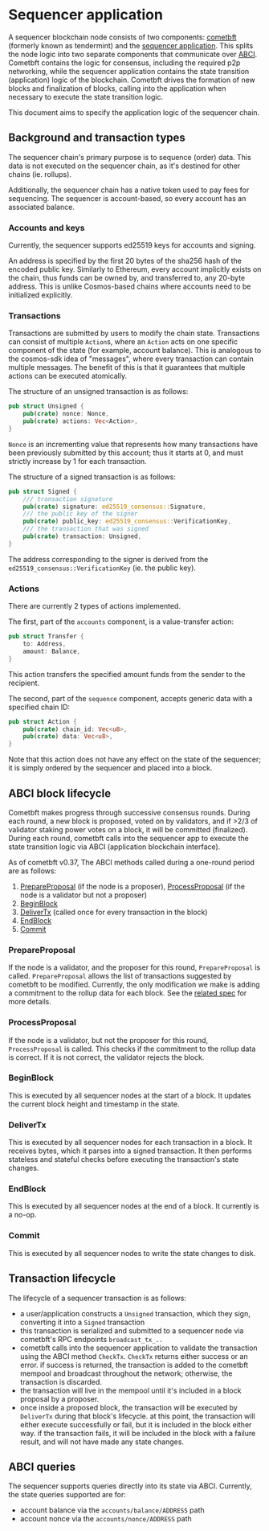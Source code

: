 # Sequencer application

A sequencer blockchain node consists of two components: [cometbft](https://github.com/cometbft/cometbft) (formerly known as tendermint) and the [sequencer application](https://github.com/astriaorg/astria/tree/main/crates/astria-sequencer). This splits the node logic into two separate components that communicate over [ABCI](https://docs.cometbft.com/v0.37/spec/abci/). Cometbft contains the logic for consensus, including the required p2p networking, while the sequencer application contains the state transition (application) logic of the blockchain. Cometbft drives the formation of new blocks and finalization of blocks, calling into the application when necessary to execute the state transition logic.

This document aims to specify the application logic of the sequencer chain.

## Background and transaction types

The sequencer chain's primary purpose is to sequence (order) data. This data is not executed on the sequencer chain, as it's destined for other chains (ie. rollups). 

Additionally, the sequencer chain has a native token used to pay fees for sequencing. The sequencer is account-based, so every account has an associated balance. 

### Accounts and keys

Currently, the sequencer supports ed25519 keys for accounts and signing. 

An address is specified by the first 20 bytes of the sha256 hash of the encoded public key. Similarly to Ethereum, every account implicitly exists on the chain, thus funds can be owned by, and transferred to, any 20-byte address. This is unlike Cosmos-based chains where accounts need to be initialized explicitly.

### Transactions

Transactions are submitted by users to modify the chain state. Transactions can consist of multiple `Action`s, where an `Action` acts on one specific component of the state (for example, account balance). This is analogous to the cosmos-sdk idea of "messages", where every transaction can contain multiple messages. The benefit of this is that it guarantees that multiple actions can be executed atomically.

The structure of an unsigned transaction is as follows:
```rust
pub struct Unsigned {
    pub(crate) nonce: Nonce,
    pub(crate) actions: Vec<Action>,
}
```

`Nonce` is an incrementing value that represents how many transactions have been previously submitted by this account; thus it starts at 0, and must strictly increase by 1 for each transaction.

The structure of a signed transaction is as follows:
```rust
pub struct Signed {
    /// transaction signature
    pub(crate) signature: ed25519_consensus::Signature,
    /// the public key of the signer
    pub(crate) public_key: ed25519_consensus::VerificationKey,
    /// the transaction that was signed
    pub(crate) transaction: Unsigned,
}
```

The address corresponding to the signer is derived from the `ed25519_consensus::VerificationKey` (ie. the public key).

### Actions

There are currently 2 types of actions implemented.

The first, part of the `accounts` component, is a value-transfer action:
```rust
pub struct Transfer {
    to: Address,
    amount: Balance,
}
```

This action transfers the specified amount funds from the sender to the recipient.

The second, part of the `sequence` component, accepts generic data with a specified chain ID:
```rust
pub struct Action {
    pub(crate) chain_id: Vec<u8>,
    pub(crate) data: Vec<u8>,
}
```

Note that this action does not have any effect on the state of the sequencer; it is simply ordered by the sequencer and placed into a block.

## ABCI block lifecycle

Cometbft makes progress through successive consensus rounds. During each round, a new block is proposed, voted on by validators, and if >2/3 of validator staking power votes on a block, it will be committed (finalized). During each round, cometbft calls into the sequencer app to execute the state transition logic via ABCI (application blockchain interface).

As of cometbft v0.37, The ABCI methods called during a one-round period are as follows:
1. [PrepareProposal](https://docs.cometbft.com/v0.37/spec/abci/abci++_methods#prepareproposal) (if the node is a proposer), [ProcessProposal](https://docs.cometbft.com/v0.37/spec/abci/abci++_methods#processproposal) (if the node is a validator but not a proposer)
2. [BeginBlock](https://docs.cometbft.com/v0.37/spec/abci/abci++_methods#beginblock)
3. [DeliverTx](https://docs.cometbft.com/v0.37/spec/abci/abci++_methods#delivertx) (called once for every transaction in the block)
4. [EndBlock](https://docs.cometbft.com/v0.37/spec/abci/abci++_methods#endblock)
5. [Commit](https://docs.cometbft.com/v0.37/spec/abci/abci++_methods#commit)

### PrepareProposal

If the node is a validator, and the proposer for this round, `PrepareProposal` is called. `PrepareProposal` allows the list of transactions suggested by cometbft to be modified. Currently, the only modification we make is adding a commitment to the rollup data for each block. See the [related spec](./sequencer-inclusion-proofs.md) for more details.

### ProcessProposal

If the node is a validator, but not the proposer for this round, `ProcessProposal` is called. This checks if the commitment to the rollup data is correct. If it is not correct, the validator rejects the block.

### BeginBlock

This is executed by all sequencer nodes at the start of a block. It updates the current block height and timestamp in the state.

### DeliverTx

This is executed by all sequencer nodes for each transaction in a block. It receives bytes, which it parses into a signed transaction. It then performs stateless and stateful checks before executing the transaction's state changes.

### EndBlock

This is executed by all sequencer nodes at the end of a block. It currently is a no-op.

### Commit

This is executed by all sequencer nodes to write the state changes to disk.

## Transaction lifecycle

The lifecycle of a sequencer transaction is as follows:
- a user/application constructs a `Unsigned` transaction, which they sign, converting it into a `Signed` transaction
- this transaction is serialized and submitted to a sequencer node via cometbft's RPC endpoints `broadcast_tx_..`
- cometbft calls into the sequencer application to validate the transaction using the ABCI method `CheckTx`. `CheckTx` returns either success or an error. if success is returned, the transaction is added to the cometbft mempool and broadcast throughout the network; otherwise, the transaction is discarded.
- the transaction will live in the mempool until it's included in a block proposal by a proposer.
- once inside a proposed block, the transaction will be executed by `DeliverTx` during that block's lifecycle. at this point, the transaction will either execute successfully or fail, but it is included in the block either way. if the transaction fails, it will be included in the block with a failure result, and will not have made any state changes.

## ABCI queries

The sequencer supports queries directly into its state via ABCI. Currently, the state queries supported are for:
- account balance via the `accounts/balance/ADDRESS` path
- account nonce via the `accounts/nonce/ADDRESS` path
